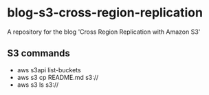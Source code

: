 # blog-s3-cross-region-replication
A repository for the blog 'Cross Region Replication with Amazon S3'

## S3 commands
- aws s3api list-buckets
- aws s3 cp README.md s3://<us-east-1-bucket-name>
- aws s3 ls s3://<eu-west-1-bucket-name>
